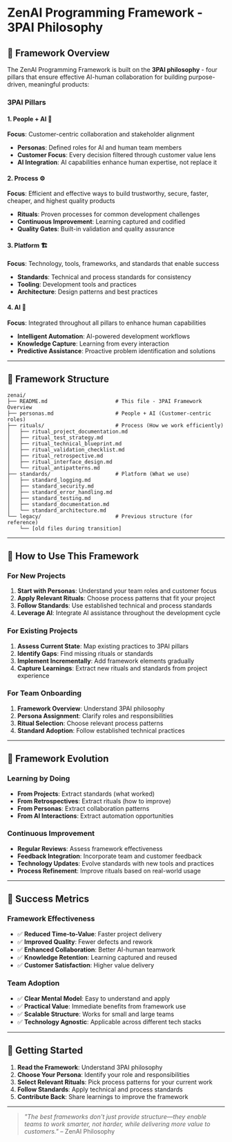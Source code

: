 # ZenAI Programming Framework - 3PAI Philosophy

## 🎯 **Framework Overview**

The ZenAI Programming Framework is built on the **3PAI philosophy** - four pillars that ensure effective AI-human collaboration for building purpose-driven, meaningful products:

### **3PAI Pillars**

#### **1. People + AI** 🧠
**Focus**: Customer-centric collaboration and stakeholder alignment
- **Personas**: Defined roles for AI and human team members
- **Customer Focus**: Every decision filtered through customer value lens
- **AI Integration**: AI capabilities enhance human expertise, not replace it

#### **2. Process** ⚙️
**Focus**: Efficient and effective ways to build trustworthy, secure, faster, cheaper, and highest quality products
- **Rituals**: Proven processes for common development challenges
- **Continuous Improvement**: Learning captured and codified
- **Quality Gates**: Built-in validation and quality assurance

#### **3. Platform** 🏗️
**Focus**: Technology, tools, frameworks, and standards that enable success
- **Standards**: Technical and process standards for consistency
- **Tooling**: Development tools and practices
- **Architecture**: Design patterns and best practices

#### **4. AI** 🤖
**Focus**: Integrated throughout all pillars to enhance human capabilities
- **Intelligent Automation**: AI-powered development workflows
- **Knowledge Capture**: Learning from every interaction
- **Predictive Assistance**: Proactive problem identification and solutions

---

## 📁 **Framework Structure**

```
zenai/
├── README.md                      # This file - 3PAI Framework Overview
├── personas.md                    # People + AI (Customer-centric roles)
├── rituals/                       # Process (How we work efficiently)
│   ├── ritual_project_documentation.md
│   ├── ritual_test_strategy.md
│   ├── ritual_technical_blueprint.md
│   ├── ritual_validation_checklist.md
│   ├── ritual_retrospective.md
│   ├── ritual_interface_design.md
│   └── ritual_antipatterns.md
├── standards/                     # Platform (What we use)
│   ├── standard_logging.md
│   ├── standard_security.md
│   ├── standard_error_handling.md
│   ├── standard_testing.md
│   ├── standard_documentation.md
│   └── standard_architecture.md
└── legacy/                        # Previous structure (for reference)
    └── [old files during transition]
```

---

## 🎯 **How to Use This Framework**

### **For New Projects**
1. **Start with Personas**: Understand your team roles and customer focus
2. **Apply Relevant Rituals**: Choose process patterns that fit your project
3. **Follow Standards**: Use established technical and process standards
4. **Leverage AI**: Integrate AI assistance throughout the development cycle

### **For Existing Projects**
1. **Assess Current State**: Map existing practices to 3PAI pillars
2. **Identify Gaps**: Find missing rituals or standards
3. **Implement Incrementally**: Add framework elements gradually
4. **Capture Learnings**: Extract new rituals and standards from project experience

### **For Team Onboarding**
1. **Framework Overview**: Understand 3PAI philosophy
2. **Persona Assignment**: Clarify roles and responsibilities
3. **Ritual Selection**: Choose relevant process patterns
4. **Standard Adoption**: Follow established technical practices

---

## 🔄 **Framework Evolution**

### **Learning by Doing**
- **From Projects**: Extract standards (what worked)
- **From Retrospectives**: Extract rituals (how to improve)
- **From Personas**: Extract collaboration patterns
- **From AI Interactions**: Extract automation opportunities

### **Continuous Improvement**
- **Regular Reviews**: Assess framework effectiveness
- **Feedback Integration**: Incorporate team and customer feedback
- **Technology Updates**: Evolve standards with new tools and practices
- **Process Refinement**: Improve rituals based on real-world usage

---

## 🎯 **Success Metrics**

### **Framework Effectiveness**
- ✅ **Reduced Time-to-Value**: Faster project delivery
- ✅ **Improved Quality**: Fewer defects and rework
- ✅ **Enhanced Collaboration**: Better AI-human teamwork
- ✅ **Knowledge Retention**: Learning captured and reused
- ✅ **Customer Satisfaction**: Higher value delivery

### **Team Adoption**
- ✅ **Clear Mental Model**: Easy to understand and apply
- ✅ **Practical Value**: Immediate benefits from framework use
- ✅ **Scalable Structure**: Works for small and large teams
- ✅ **Technology Agnostic**: Applicable across different tech stacks

---

## 🚀 **Getting Started**

1. **Read the Framework**: Understand 3PAI philosophy
2. **Choose Your Persona**: Identify your role and responsibilities
3. **Select Relevant Rituals**: Pick process patterns for your current work
4. **Follow Standards**: Apply technical and process standards
5. **Contribute Back**: Share learnings to improve the framework

---

> *"The best frameworks don't just provide structure—they enable teams to work smarter, not harder, while delivering more value to customers."* – ZenAI Philosophy 